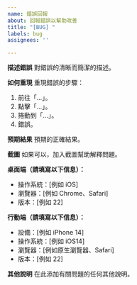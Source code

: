 ```yaml
---
name: 錯誤回報
about: 回報錯誤以幫助改善
title: "[BUG] "
labels: bug
assignees: ''

---
```


**描述錯誤**
對錯誤的清晰而簡潔的描述。

**如何重現**
重現錯誤的步驟：
1. 前往「...」。
2. 點擊「...」。
3. 捲動到「...」。
4. 錯誤。

**預期結果**
預期的正確結果。

**截圖**
如果可以，加入截圖幫助解釋問題。

**桌面端（請填寫以下信息）：**
 - 操作系統：[例如 iOS]
 - 瀏覽器：[例如 Chrome、Safari]
 - 版本：[例如 22]

**行動端（請填寫以下信息）：**
 - 設備：[例如 iPhone 14]
 - 操作系統：[例如 iOS14]
 - 瀏覽器：[例如原生瀏覽器、Safari]
 - 版本：[例如 22]

**其他說明**
在此添加有關問題的任何其他說明。
